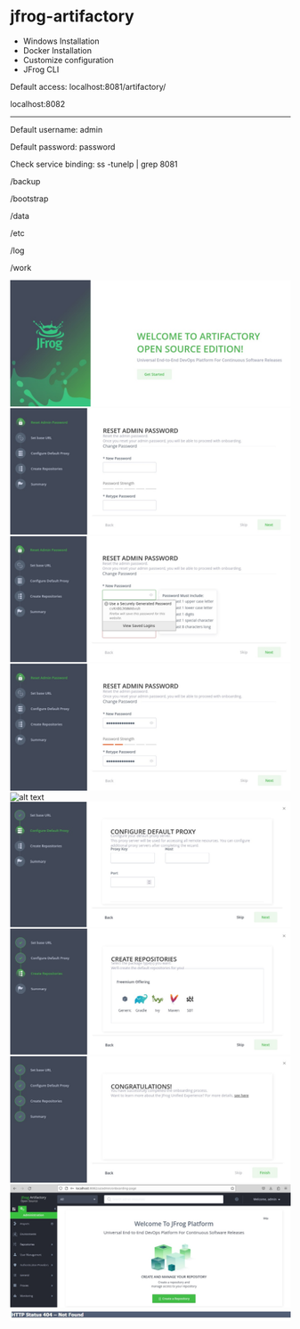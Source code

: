 # jfrog-artifactory 

- Windows Installation
- Docker Installation
- Customize configuration 
- JFrog CLI

Default access: 
localhost:8081/artifactory/

localhost:8082

---------------------------------------

Default username: admin

Default password: password

Check service binding:
ss -tunelp | grep 8081

/backup

/bootstrap

/data

/etc

/log

/work

![alt text](images/artifactory-setup-1.jpg)
![alt text](images/artifactory-setup-2.jpg)
![alt text](images/artifactory-setup-3.jpg)
![alt text](images/artifactory-setup-4.jpg)
![alt text](images/artifactory-setup-5jpg)
![alt text](images/artifactory-setup-6.jpg)
![alt text](images/artifactory-setup-7.jpg)
![alt text](images/artifactory-setup-8.jpg)
![alt text](images/artifactory-setup-9.jpg)
![alt text](images/errors/http_status_404_not_found.jpg)
